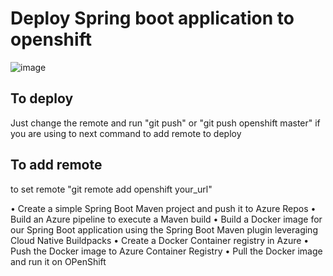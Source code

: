 # Deploy Spring boot application to openshift
![image](https://user-images.githubusercontent.com/115328290/194788628-8f508166-f3e7-470f-8481-a13927a47164.png)

## To deploy
Just change the remote and run "git push" or "git push openshift master" if you are using to next command to add remote to deploy
## To add remote
to set remote "git remote add openshift your_url"


•	Create a simple Spring Boot Maven project and push it to Azure Repos
•	Build an Azure pipeline to execute a Maven build
•	Build a Docker image for our Spring Boot application using the Spring Boot Maven plugin leveraging Cloud Native Buildpacks
•	Create a Docker Container registry in Azure
•	Push the Docker image to Azure Container Registry
•	Pull the Docker image and run it on OPenShift
